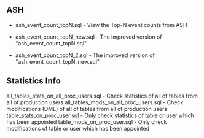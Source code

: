 ## ASH

+ ash_event_count_topN.sql - View the Top-N event counts from ASH

+ ash_event_count_topN_new.sql - The improved version of "ash_event_count_topN.sql"

+ ash_event_count_topN_2.sql - The improved version of "ash_event_count_topN_new.sql"

## Statistics Info

all_tables_stats_on_all_proc_users.sql - Check statistics of all of tables from all of production users
all_tables_mods_on_all_proc_users.sql - Check modifications (DML) of all of tables from all of production users
table_stats_on_proc_user.sql - Only check statistics of table or user which has been appointed
table_mods_on_proc_user.sql - Only check modifications of table or user which has been appointed
